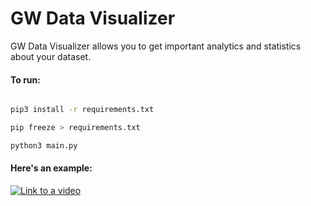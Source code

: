 # GW Data Visualizer
GW Data Visualizer allows you to get important analytics and statistics about your dataset.

#### To run:
```sh

pip3 install -r requirements.txt

pip freeze > requirements.txt

python3 main.py
```

#### Here's an example:
[![Link to a video](http://i3.ytimg.com/vi/CC6EzvvlZtc/hqdefault.jpg)](https://www.youtube.com/watch?v=CC6EzvvlZtc=VID)
